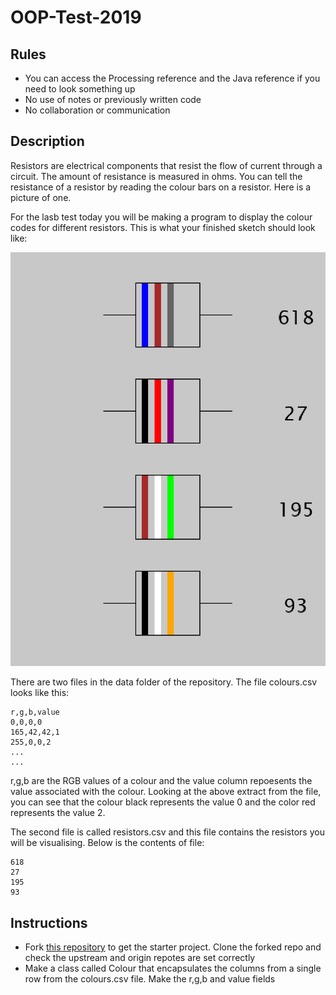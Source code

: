 # OOP-Test-2019

## Rules

- You can access the Processing reference and the Java reference if you need to look something up
- No use of notes or previously written code
- No collaboration or communication

## Description
Resistors are electrical components that resist the flow of current through a circuit. The amount of resistance is measured in ohms. You can tell the resistance of a resistor by reading the colour bars on a resistor. Here is a picture of one.

For the lasb test today you will be making a program to display the colour codes for different resistors. This is what your finished sketch should look like:

![](images/2.png)

There are two files in the data folder of the repository. The file colours.csv looks like this:

```
r,g,b,value
0,0,0,0
165,42,42,1
255,0,0,2
...
...
```

r,g,b are the RGB values of a colour and the value column repoesents the value associated with the colour. Looking at the above extract from the file, you can see that the colour black represents the value 0 and the color red represents the value 2.

The second file is called resistors.csv and this file contains the resistors you will be visualising. Below is the contents of file:

```
618
27
195
93
```

## Instructions

- Fork [this repository]() to get the starter project. Clone the forked repo and check the upstream and origin repotes are set correctly
- Make a class called Colour that encapsulates the columns from a single row from the colours.csv file. Make the r,g,b and value fields 
